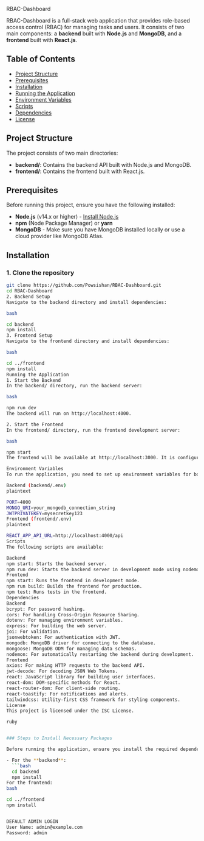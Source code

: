  RBAC-Dashboard

RBAC-Dashboard is a full-stack web application that provides role-based access control (RBAC) for managing tasks and users. It consists of two main components: a **backend** built with **Node.js** and **MongoDB**, and a **frontend** built with **React.js**.


## Table of Contents

- [Project Structure](#project-structure)
- [Prerequisites](#prerequisites)
- [Installation](#installation)
- [Running the Application](#running-the-application)
- [Environment Variables](#environment-variables)
- [Scripts](#scripts)
- [Dependencies](#dependencies)
- [License](#license)

## Project Structure

The project consists of two main directories:

- **backend/**: Contains the backend API built with Node.js and MongoDB.
- **frontend/**: Contains the frontend built with React.js.

## Prerequisites

Before running this project, ensure you have the following installed:

- **Node.js** (v14.x or higher) - [Install Node.js](https://nodejs.org/)
- **npm** (Node Package Manager) or **yarn**
- **MongoDB** - Make sure you have MongoDB installed locally or use a cloud provider like MongoDB Atlas.

## Installation

### 1. Clone the repository

```bash
git clone https://github.com/Powsishan/RBAC-Dashboard.git
cd RBAC-Dashboard
2. Backend Setup
Navigate to the backend directory and install dependencies:

bash

cd backend
npm install
3. Frontend Setup
Navigate to the frontend directory and install dependencies:

bash

cd ../frontend
npm install
Running the Application
1. Start the Backend
In the backend/ directory, run the backend server:

bash

npm run dev
The backend will run on http://localhost:4000.

2. Start the Frontend
In the frontend/ directory, run the frontend development server:

bash

npm start
The frontend will be available at http://localhost:3000. It is configured to proxy requests to the backend API running on port 4000.

Environment Variables
To run the application, you need to set up environment variables for both the backend and frontend.

Backend (backend/.env)
plaintext

PORT=4000
MONGO_URI=your_mongodb_connection_string
JWTPRIVATEKEY=mysecretkey123
Frontend (frontend/.env)
plaintext

REACT_APP_API_URL=http://localhost:4000/api
Scripts
The following scripts are available:

Backend
npm start: Starts the backend server.
npm run dev: Starts the backend server in development mode using nodemon.
Frontend
npm start: Runs the frontend in development mode.
npm run build: Builds the frontend for production.
npm test: Runs tests in the frontend.
Dependencies
Backend
bcrypt: For password hashing.
cors: For handling Cross-Origin Resource Sharing.
dotenv: For managing environment variables.
express: For building the web server.
joi: For validation.
jsonwebtoken: For authentication with JWT.
mongodb: MongoDB driver for connecting to the database.
mongoose: MongoDB ODM for managing data schemas.
nodemon: For automatically restarting the backend during development.
Frontend
axios: For making HTTP requests to the backend API.
jwt-decode: For decoding JSON Web Tokens.
react: JavaScript library for building user interfaces.
react-dom: DOM-specific methods for React.
react-router-dom: For client-side routing.
react-toastify: For notifications and alerts.
tailwindcss: Utility-first CSS framework for styling components.
License
This project is licensed under the ISC License.

ruby


### Steps to Install Necessary Packages

Before running the application, ensure you install the required dependencies by running the following commands:

- For the **backend**:
  ```bash
  cd backend
  npm install
For the frontend:
bash

cd ../frontend
npm install


DEFAULT ADMIN LOGIN
User Name: admin@example.com
Password: admin
